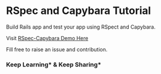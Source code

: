 # RSpec and Capybara Tutorial

Build Rails app and test your app using RSpect and Capybara.

Visit [RSpec-Capybara Demo Here](https://rspec-capybara-demo.herokuapp.com/)

Fill free to raise an issue and contribution.






### Keep Learning* & Keep Sharing*